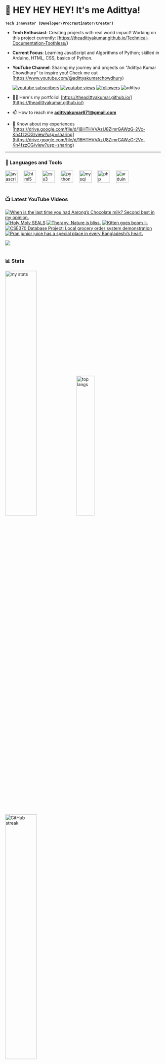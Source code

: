 # 👑 HEY HEY HEY! It's me Adittya!

**`Tech Innovator (Developer/Procrastinator/Creator)`**

- **Tech Enthusiast**: Creating projects with real world impact! Working on this project currently: [https://theadittyakumar.github.io/Technical-Documentation-Toothless/)
- **Current Focus**: Learning JavaScript and Algorithms of Python; skilled in Arduino, HTML, CSS, basics of Python.
- **YouTube Channel**: Sharing my journey and projects on "Adittya Kumar Chowdhury" to inspire you! Check me out [https://www.youtube.com/@adittyakumarchowdhury) 

   <p align="left">
      <a href="https://www.youtube.com/channel/UCu68HfYtlcXFI7kNhnSdspA?sub_confirmation=1">
         <img alt="youtube subscribers" title="Subscribe to my YouTube channel" src="https://custom-icon-badges.demolab.com/youtube/channel/subscribers/UCu68HfYtlcXFI7kNhnSdspA?color=%23E05D44&label=SUBSCRIBE&logo=video&logoColor=white&style=for-the-badge&labelColor=CE4630"/></a> 
      <a href="https://www.youtube.com/c/adittyakumarchowdhury">
         <img alt="youtube views" title="YouTube views" src="https://custom-icon-badges.demolab.com/youtube/channel/views/UCu68HfYtlcXFI7kNhnSdspA?color=%23E1AD0E&logo=eye&logoColor=white&style=for-the-badge&labelColor=C79600"/></a> 
      <a href="https://github.com/TheAdittyaKumar?tab=followers">
         <img alt="followers" title="Follow me on Github" src="https://custom-icon-badges.demolab.com/github/followers/TheAdittyaKumar?color=236ad3&labelColor=1155ba&style=for-the-badge&logo=person-add&label=Follow&logoColor=white"/></a>
      <img src="https://komarev.com/ghpvc/?username=TheAdittyaKumar&label=Profile%20views&color=0e75b6&style=flat" alt="adittya" />
   </p>


- 👨‍💻 Here's my portfolio! [https://theadittyakumar.github.io/](https://theadittyakumar.github.io/)

- 📫 How to reach me **adittyakumar671@gmail.com**

- 📄 Know about my experiences [https://drive.google.com/file/d/18HTHVVAzU8ZimrGAWzG-2Vc-Kn4fzzOG/view?usp=sharing](https://drive.google.com/file/d/18HTHVVAzU8ZimrGAWzG-2Vc-Kn4fzzOG/view?usp=sharing)

---

### 🧰 Languages and Tools

<div align="left">
  <img src="https://cdn.jsdelivr.net/gh/devicons/devicon/icons/javascript/javascript-original.svg" height="40" alt="javascript logo"  />
  <img width="12" />
  <img src="https://cdn.jsdelivr.net/gh/devicons/devicon/icons/html5/html5-original.svg" height="40" alt="html5 logo"  />
  <img width="12" />
  <img src="https://cdn.jsdelivr.net/gh/devicons/devicon/icons/css3/css3-original.svg" height="40" alt="css3 logo"  />
  <img width="12" />
  <img src="https://cdn.jsdelivr.net/gh/devicons/devicon/icons/python/python-original.svg" height="40" alt="python logo"  />
  <img width="12" />
  <img src="https://cdn.jsdelivr.net/gh/devicons/devicon/icons/mysql/mysql-original.svg" height="40" alt="mysql logo"  />
  <img width="12" />
  <img src="https://cdn.jsdelivr.net/gh/devicons/devicon/icons/php/php-original.svg" height="40" alt="php logo"  />
  <img width="12" />
  <img src="https://cdn.jsdelivr.net/gh/devicons/devicon/icons/arduino/arduino-original.svg" height="40" alt="arduino logo"  />
</div>


#

### 📺 Latest YouTube Videos

<!-- BEGIN YOUTUBE-CARDS -->
[![When is the last time you had Aarong’s Chocolate milk? Second best in my opinion.](https://ytcards.demolab.com/?id=8ddUXMndBxI&title=When+is+the+last+time+you+had+Aarong%E2%80%99s+Chocolate+milk%3F+Second+best+in+my+opinion.&lang=en&timestamp=1747663861&background_color=%230d1117&title_color=%23ffffff&stats_color=%23dedede&max_title_lines=1&width=250&border_radius=5 "When is the last time you had Aarong’s Chocolate milk? Second best in my opinion.")](https://www.youtube.com/watch?v=8ddUXMndBxI)
[![Holy Moly SEALS](https://ytcards.demolab.com/?id=vZCXOI-enG4&title=Holy+Moly+SEALS&lang=en&timestamp=1747540763&background_color=%230d1117&title_color=%23ffffff&stats_color=%23dedede&max_title_lines=1&width=250&border_radius=5 "Holy Moly SEALS")](https://www.youtube.com/watch?v=vZCXOI-enG4)
[![Therapy. Nature is bliss.](https://ytcards.demolab.com/?id=8zHCiYVSwsI&title=Therapy.+Nature+is+bliss.&lang=en&timestamp=1747465624&background_color=%230d1117&title_color=%23ffffff&stats_color=%23dedede&max_title_lines=1&width=250&border_radius=5 "Therapy. Nature is bliss.")](https://www.youtube.com/watch?v=8zHCiYVSwsI)
[![Kitten goes boom 💥](https://ytcards.demolab.com/?id=0TGgZxdjwDI&title=Kitten+goes+boom+%F0%9F%92%A5&lang=en&timestamp=1747417855&background_color=%230d1117&title_color=%23ffffff&stats_color=%23dedede&max_title_lines=1&width=250&border_radius=5 "Kitten goes boom 💥")](https://www.youtube.com/watch?v=0TGgZxdjwDI)
[![CSE370 Database Project: Local grocery order system demonstration](https://ytcards.demolab.com/?id=mNmpDCrXGgo&title=CSE370+Database+Project%3A+Local+grocery+order+system+demonstration&lang=en&timestamp=1747380094&background_color=%230d1117&title_color=%23ffffff&stats_color=%23dedede&max_title_lines=1&width=250&border_radius=5 "CSE370 Database Project: Local grocery order system demonstration")](https://www.youtube.com/watch?v=mNmpDCrXGgo)
[![Pran junior juice has a special place in every Bangladeshi’s heart.](https://ytcards.demolab.com/?id=6oTWK6lyEBE&title=Pran+junior+juice+has+a+special+place+in+every+Bangladeshi%E2%80%99s+heart.&lang=en&timestamp=1747032058&background_color=%230d1117&title_color=%23ffffff&stats_color=%23dedede&max_title_lines=1&width=250&border_radius=5 "Pran junior juice has a special place in every Bangladeshi’s heart.")](https://www.youtube.com/watch?v=6oTWK6lyEBE)
<!-- END YOUTUBE-CARDS -->

[<img src="https://custom-icon-badges.demolab.com/badge/-Subscribe%20For%20More-red?style=for-the-badge&logo=video&logoColor=white"/>](https://www.youtube.com/channel/UCu68HfYtlcXFI7kNhnSdspA?sub_confirmation=1)

#

### 📊 Stats

<div align="left">
  <img alt="my stats" width="45%" src="https://github-readme-stats.vercel.app/api?username=TheAdittyaKumar&show_icons=true&hide_border=true&theme=vision-friendly-dark" />
  <img alt="top langs" width="34%" src="https://github-readme-stats.vercel.app/api/top-langs/?username=TheAdittyaKumar&layout=compact&hide_border=true&theme=vision-friendly-dark" />
  <img alt="GitHub streak" width="45%" src="https://github-readme-streak-stats.herokuapp.com/?user=TheAdittyaKumar&theme=vision-friendly-dark&hide_border=true" />

</div>



<!-- ![GitHub Streak](https://streak-stats.demolab.com?user=TheAdittyaKumar&theme=swift&border_radius=4.5) -->
#

